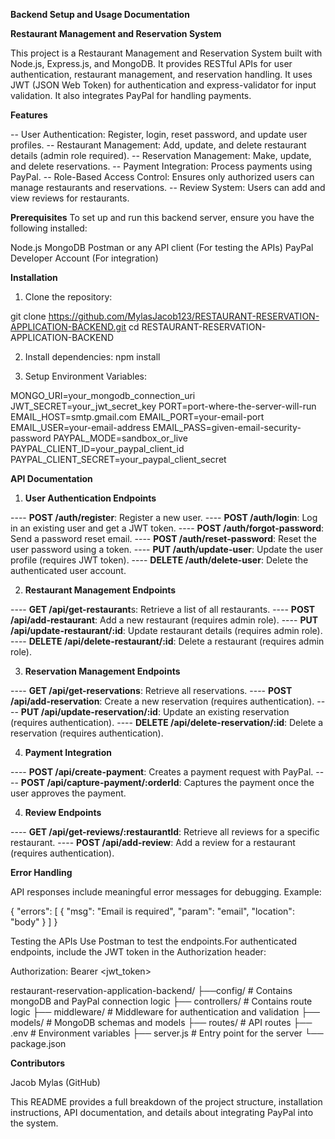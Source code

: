 **Backend Setup and Usage Documentation**

**Restaurant Management and Reservation System**

This project is a Restaurant Management and Reservation System built with Node.js, Express.js, and MongoDB. It provides RESTful APIs for user authentication, restaurant management, and reservation handling. It uses JWT (JSON Web Token) for authentication and express-validator for input validation. It also integrates PayPal for handling payments.

**Features**

-- User Authentication: Register, login, reset password, and update user profiles.
-- Restaurant Management: Add, update, and delete restaurant details (admin role required).
-- Reservation Management: Make, update, and delete reservations.
-- Payment Integration: Process payments using PayPal.
-- Role-Based Access Control: Ensures only authorized users can manage restaurants and reservations.
-- Review System: Users can add and view reviews for restaurants.

**Prerequisites**
To set up and run this backend server, ensure you have the following installed:

Node.js 
MongoDB
Postman or any API client (For testing the APIs)
PayPal Developer Account (For integration)

**Installation**

1. Clone the repository:

git clone https://github.com/MylasJacob123/RESTAURANT-RESERVATION-APPLICATION-BACKEND.git
cd RESTAURANT-RESERVATION-APPLICATION-BACKEND

2. Install dependencies:
npm install

3. Setup Environment Variables:

MONGO_URI=your_mongodb_connection_uri
JWT_SECRET=your_jwt_secret_key
PORT=port-where-the-server-will-run 
EMAIL_HOST=smtp.gmail.com
EMAIL_PORT=your-email-port
EMAIL_USER=your-email-address
EMAIL_PASS=given-email-security-password
PAYPAL_MODE=sandbox_or_live
PAYPAL_CLIENT_ID=your_paypal_client_id
PAYPAL_CLIENT_SECRET=your_paypal_client_secret


**API Documentation**

1. **User Authentication Endpoints**

---- **POST /auth/register**: Register a new user.
---- **POST /auth/login**: Log in an existing user and get a JWT token.
---- **POST /auth/forgot-password**: Send a password reset email.
---- **POST /auth/reset-password**: Reset the user password using a token.
---- **PUT /auth/update-user**: Update the user profile (requires JWT token).
---- **DELETE /auth/delete-user**: Delete the authenticated user account.


2. **Restaurant Management Endpoints**

---- **GET /api/get-restaurant**s: Retrieve a list of all restaurants.
---- **POST /api/add-restaurant**: Add a new restaurant (requires admin role).
---- **PUT /api/update-restaurant/:id**: Update restaurant details (requires admin role).
---- **DELETE /api/delete-restaurant/:id**: Delete a restaurant (requires admin role).


3. **Reservation Management Endpoints**

---- **GET /api/get-reservations**: Retrieve all reservations.
---- **POST /api/add-reservation**: Create a new reservation (requires authentication).
---- **PUT /api/update-reservation/:id**: Update an existing reservation (requires authentication).
---- **DELETE /api/delete-reservation/:id**: Delete a reservation (requires authentication).


4. **Payment Integration**

---- **POST /api/create-payment**: Creates a payment request with PayPal.
---- **POST /api/capture-payment/:orderId**: Captures the payment once the user approves the payment.


4. **Review Endpoints**

---- **GET /api/get-reviews/:restaurantId**: Retrieve all reviews for a specific restaurant.
---- **POST /api/add-review**: Add a review for a restaurant (requires authentication).

**Error Handling**

API responses include meaningful error messages for debugging. Example:

{
  "errors": [
    {
      "msg": "Email is required",
      "param": "email",
      "location": "body"
    }
  ]
}

Testing the APIs
Use Postman to test the endpoints.For authenticated endpoints, include the JWT token in the Authorization header:

Authorization: Bearer <jwt_token>

restaurant-reservation-application-backend/
├──config/              # Contains mongoDB and PayPal connection logic
├── controllers/        # Contains route logic
├── middleware/         # Middleware for authentication and validation
├── models/             # MongoDB schemas and models
├── routes/             # API routes
├── .env                # Environment variables
├── server.js           # Entry point for the server
└── package.json   


**Contributors**

Jacob Mylas (GitHub)


This README provides a full breakdown of the project structure, installation instructions, API documentation, and details about integrating PayPal into the system. 